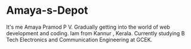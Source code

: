 # Amaya-s-Depot
It's me Amaya Pramod P V. Gradually getting into the world of web development and coding. Iam from Kannur , Kerala. Currently studying B Tech Electronics and Communication Engineering at GCEK.
